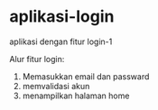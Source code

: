 # aplikasi-login
aplikasi dengan fitur login-1


Alur fitur login:
1. Memasukkan email dan passward
2. memvalidasi akun
3. menampilkan halaman home
